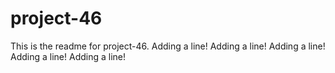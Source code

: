 # project-46

This is the readme for project-46.
Adding a line!
Adding a line!
Adding a line!
Adding a line!
Adding a line!
